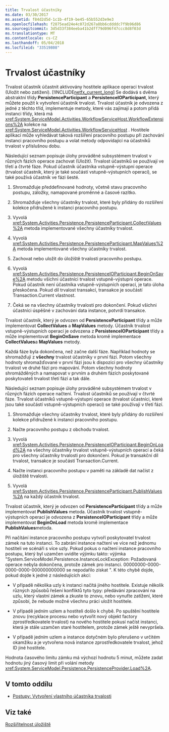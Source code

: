 ```yaml
---
title: Trvalost účastníky
ms.date: 03/30/2017
ms.assetid: f84d2d5d-1c1b-4f19-be45-65b552d3e9e3
ms.openlocfilehash: f2875ead24e4c072d267a8bb6cddddc7f9b96d86
ms.sourcegitcommit: 3d5d33f384eeba41b2dff79d096f47ccc8d8f03d
ms.translationtype: MT
ms.contentlocale: cs-CZ
ms.lasthandoff: 05/04/2018
ms.locfileid: "33519808"
---
```

# <a name="persistence-participants"></a>Trvalost účastníky
Trvalost účastník účastnit aktivovány hostitele aplikace operaci trvalost (Uložit nebo zatížení). [!INCLUDE[netfx_current_long](../../../includes/netfx-current-long-md.md)] Se dodává s dvěma abstraktní třídy **PersistenceParticipant** a **PersistenceIOParticipant**, který můžete použít k vytvoření účastník trvalost. Trvalost účastník je odvozena z jedné z těchto tříd, implementuje metody, které vás zajímají a potom přidá instanci třídy, která má <xref:System.ServiceModel.Activities.WorkflowServiceHost.WorkflowExtensions%2A> kolekce na <xref:System.ServiceModel.Activities.WorkflowServiceHost> . Hostitele aplikací může vyhledávat taková rozšíření pracovního postupu při zachování instanci pracovního postupu a volat metody odpovídající na účastníků trvalost v příslušnou dobu.  
  
 Následující seznam popisuje úlohy prováděné subsystémem trvalost v různých fázích operace zachovat (Uložit). Trvalost účastníků se používají ve třetí a čtvrté fáze. Pokud účastník účastníka vstupně-výstupní operace (trvalost účastník, který je také součástí vstupně-výstupních operací), se také používá účastník ve fázi šesté.  
  
1.  Shromažďuje předdefinované hodnoty, včetně stavu pracovního postupu, záložky, namapované proměnné a časové razítko.  
  
2.  Shromažďuje všechny účastníky trvalost, které byly přidány do rozšíření kolekce přidružené k instanci pracovního postupu.  
  
3.  Vyvolá <xref:System.Activities.Persistence.PersistenceParticipant.CollectValues%2A> metoda implementované všechny účastníky trvalost.  
  
4.  Vyvolá <xref:System.Activities.Persistence.PersistenceParticipant.MapValues%2A> metoda implementované všechny účastníky trvalost.  
  
5.  Zachovat nebo uložit do úložiště trvalosti pracovního postupu.  
  
6.  Vyvolá <xref:System.Activities.Persistence.PersistenceIOParticipant.BeginOnSave%2A> metodu všichni účastníci trvalost vstupně-výstupní operace. Pokud účastník není účastníka vstupně-výstupních operací, je tato úloha přeskočena. Pokud díl trvalost transakcí, transakce je součástí Transaction.Current vlastnost.  
  
7.  Čeká se na všechny účastníky trvalosti pro dokončení. Pokud všichni účastníci úspěšné v zachování data instance, potvrdí transakce.  
  
 Trvalost účastník, který je odvozen od **PersistenceParticipant** třídy a může implementovat **CollectValues** a **MapValues** metody. Účastník trvalost vstupně-výstupních operací je odvozena z **PersistenceIOParticipant** třídy a může implementovat **BeginOnSave** metoda kromě implementace **CollectValues**a **MapValues** metody.  
  
 Každá fáze byla dokončena, než začne další fáze. Například hodnoty se shromažďují z **všechny** trvalost účastníky v první fázi. Potom všechny hodnoty shromažďované v první fázi jsou k dispozici pro všechny účastníky trvalost ve druhé fázi pro mapování. Potom všechny hodnoty shromážděných a namapovat v prvním a druhém fázích poskytované poskytovateli trvalost třetí fází a tak dále.  
  
 Následující seznam popisuje úlohy prováděné subsystémem trvalost v různých fázích operace načtení. Trvalost účastníků se používají v čtvrté fáze. Trvalost účastníků vstupně-výstupní operace (trvalost účastníci, které jsou také součástí vstupně-výstupních operací) se také používají v třetí fází.  
  
1.  Shromažďuje všechny účastníky trvalost, které byly přidány do rozšíření kolekce přidružené k instanci pracovního postupu.  
  
2.  Načte pracovního postupu z obchodu trvalost.  
  
3.  Vyvolá <xref:System.Activities.Persistence.PersistenceIOParticipant.BeginOnLoad%2A> na všechny účastníky trvalost vstupně-výstupních operací a čeká pro všechny účastníky trvalosti pro dokončení. Pokud je transakční díl trvalost, transakce je součástí Transaction.Current.  
  
4.  Načte instanci pracovního postupu v paměti na základě dat načíst z úložiště trvalosti.  
  
5.  Vyvolá <xref:System.Activities.Persistence.PersistenceParticipant.PublishValues%2A> na každý účastník trvalost.  
  
 Trvalost účastník, který je odvozen od **PersistenceParticipant** třídy a může implementovat **PublishValues** metoda. Účastník trvalost vstupně-výstupních operací je odvozena z **PersistenceIOParticipant** třídy a může implementovat **BeginOnLoad** metoda kromě implementace **PublishValues**metoda.  
  
 Při načítání instance pracovního postupu vytvoří poskytovatel trvalost zámek na tuto instanci. To zabrání instance načtení ve více než jednomu hostiteli ve scénáři s více uzly. Pokud pokus o načtení instance pracovního postupu, který byl uzamčen uvidíte výjimku takto: výjimka "System.ServiceModel.Persistence.InstanceLockException: Požadovaná operace nebyla dokončena, protože zámek pro instanci. 00000000-0000-0000-0000-000000000000 se nepodařilo získat ". K této chybě dojde, pokud dojde k jedné z následujících akcí:  
  
-   V případě několika uzly k instanci načítá jiného hostitele.  Existuje několik různých způsobů řešení konfliktů tyto typy: předávání zpracování na uzlu, který vlastní zámek a zkuste to znovu, nebo vynuťte zatížení, které způsobí, že nebude možné všechnu práci uložit hostitele.  
  
-   V případě jedním uzlem a hostiteli došlo k chybě.  Po spuštění hostitele znovu (recyklace procesu nebo vytvořit nový objekt factory zprostředkovatele trvalost) na nového hostitele pokusí načíst instanci, která je stále uzamčen staré hostitelem, protože zámek ještě nevypršela.  
  
-   V případě jedním uzlem a instance dotyčném bylo přerušeno v určitém okamžiku a je vytvořena nová instance zprostředkovatele trvalost, jehož ID jiné hostitele.  
  
 Hodnota časového limitu zámku má výchozí hodnotu 5 minut, můžete zadat hodnotu jiný časový limit při volání metody <xref:System.ServiceModel.Persistence.PersistenceProvider.Load%2A>.  
  
## <a name="in-this-section"></a>V tomto oddílu  
  
-   [Postupy: Vytvoření vlastního účastníka trvalosti](../../../docs/framework/windows-workflow-foundation/how-to-create-a-custom-persistence-participant.md)  
  
## <a name="see-also"></a>Viz také  
 [Rozšiřitelnost úložiště](../../../docs/framework/windows-workflow-foundation/store-extensibility.md)
